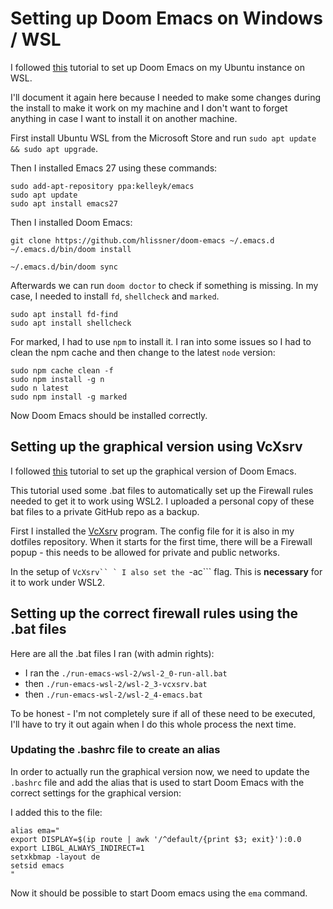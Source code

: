 # Setting up Doom Emacs on Windows / WSL

I followed [this](https://ethanaa.com/blog/switching-to-doom-emacs/#activate-wsl-and-install-ubuntu-18-04-lts) tutorial to set up Doom Emacs on my Ubuntu instance on WSL.

I'll document it again here because I needed to make some changes during the install to make it work on my machine and I don't want to forget anything in case I want to install it on another machine.

First install Ubuntu WSL from the Microsoft Store and run ```sudo apt update && sudo apt upgrade```.

Then I installed Emacs 27 using these commands:

```
sudo add-apt-repository ppa:kelleyk/emacs
sudo apt update
sudo apt install emacs27
```

Then I installed Doom Emacs:

```
git clone https://github.com/hlissner/doom-emacs ~/.emacs.d
~/.emacs.d/bin/doom install

~/.emacs.d/bin/doom sync
```

Afterwards we can run ```doom doctor``` to check if something is missing. In my case, I needed to install ```fd```, ```shellcheck``` and ```marked```.

```
sudo apt install fd-find
sudo apt install shellcheck
```

For marked, I had to use ```npm``` to install it. I ran into some issues so I had to clean the npm cache and then change to the latest ```node``` version:

```
sudo npm cache clean -f
sudo npm install -g n
sudo n latest
sudo npm install -g marked
```

Now Doom Emacs should be installed correctly.

## Setting up the graphical version using VcXsrv

I followed [this](https://github.com/hubisan/emacs-wsl#install-windows-x-server-vcxsrv) tutorial to set up the graphical version of Doom Emacs.

This tutorial used some .bat files to automatically set up the Firewall rules needed to get it to work using WSL2. I uploaded a personal copy of these bat files to a private GitHub repo as a backup.

First I installed the [VcXsrv](https://sourceforge.net/projects/vcxsrv/) program. The config file for it is also in my dotfiles repository. When it starts for the first time, there will be a Firewall popup - this needs to be allowed for private and public networks.

In the setup of ```VcXsrv`` ` I also set the ```-ac``` flag. This is **necessary** for it to work under WSL2.

## Setting up the correct firewall rules using the .bat files

Here are all the .bat files I ran (with admin rights):

* I ran the ```./run-emacs-wsl-2/wsl-2_0-run-all.bat```
* then ```./run-emacs-wsl-2/wsl-2_3-vcxsrv.bat```
* then ```./run-emacs-wsl-2/wsl-2_4-emacs.bat```

To be honest - I'm not completely sure if all of these need to be executed, I'll have to try it out again when I do this whole process the next time.

### Updating the .bashrc file to create an alias

In order to actually run the graphical version now, we need to update the ```.bashrc``` file and add the alias that is used to start Doom Emacs with the correct settings for the graphical version:

I added this to the file:
```
alias ema="
export DISPLAY=$(ip route | awk '/^default/{print $3; exit}'):0.0
export LIBGL_ALWAYS_INDIRECT=1
setxkbmap -layout de
setsid emacs
"
```

Now it should be possible to start Doom emacs using the ```ema``` command.
